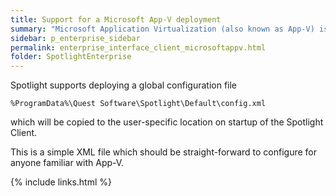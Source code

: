 ```yaml
---
title: Support for a Microsoft App-V deployment
summary: "Microsoft Application Virtualization (also known as App-V) is an application virtualization and application streaming solution from Microsoft. This page provides information regarding running a Spotlight Client in an App-V deployment."
sidebar: p_enterprise_sidebar
permalink: enterprise_interface_client_microsoftappv.html
folder: SpotlightEnterprise
---
```





Spotlight supports deploying a global configuration file

```
%ProgramData%\Quest Software\Spotlight\Default\config.xml
```

which will be copied to the user-specific location on startup of the Spotlight Client.

This is a simple XML file which should be straight-forward to configure for anyone familiar with App-V.

{% include links.html %}
